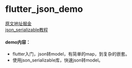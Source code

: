 # flutter_json_demo
[原文地址掘金](https://juejin.im/post/5b5d782ae51d45191c7e7fb3)  
[json_serializable教程](https://www.jianshu.com/writer#/notebooks/37896562/notes/49810295/preview)
#### demo内容： 
* flutter入门，json转model，有简单的map，到复杂的嵌套。  
* 使用json_serializable库，快速json转model。
